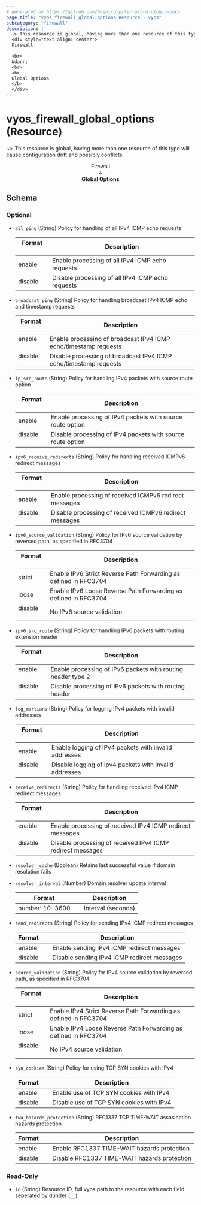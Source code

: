 ```yaml
---
# generated by https://github.com/hashicorp/terraform-plugin-docs
page_title: "vyos_firewall_global_options Resource - vyos"
subcategory: "firewall"
description: |-
  ~> This resource is global, having more than one resource of this type will cause configuration drift and possibly conflicts.
  <div style="text-align: center">
  Firewall

  <br>
  &darr;
  <br>
  <b>
  Global Options
  </b>
  </div>
---
```


# vyos_firewall_global_options (Resource)

~> This resource is global, having more than one resource of this type will cause configuration drift and possibly conflicts.

<div style="text-align: center">
Firewall

<br>
&darr;
<br>
<b>
Global Options
</b>
</div>



<!-- schema generated by tfplugindocs -->
## Schema

### Optional

- `all_ping` (String) Policy for handling of all IPv4 ICMP echo requests

    |  Format &emsp; | Description  |
    |----------|---------------|
    |  enable  &emsp; |  Enable processing of all IPv4 ICMP echo requests  |
    |  disable  &emsp; |  Disable processing of all IPv4 ICMP echo requests  |
- `broadcast_ping` (String) Policy for handling broadcast IPv4 ICMP echo and timestamp requests

    |  Format &emsp; | Description  |
    |----------|---------------|
    |  enable  &emsp; |  Enable processing of broadcast IPv4 ICMP echo/timestamp requests  |
    |  disable  &emsp; |  Disable processing of broadcast IPv4 ICMP echo/timestamp requests  |
- `ip_src_route` (String) Policy for handling IPv4 packets with source route option

    |  Format &emsp; | Description  |
    |----------|---------------|
    |  enable  &emsp; |  Enable processing of IPv4 packets with source route option  |
    |  disable  &emsp; |  Disable processing of IPv4 packets with source route option  |
- `ipv6_receive_redirects` (String) Policy for handling received ICMPv6 redirect messages

    |  Format &emsp; | Description  |
    |----------|---------------|
    |  enable  &emsp; |  Enable processing of received ICMPv6 redirect messages  |
    |  disable  &emsp; |  Disable processing of received ICMPv6 redirect messages  |
- `ipv6_source_validation` (String) Policy for IPv6 source validation by reversed path, as specified in RFC3704

    |  Format &emsp; | Description  |
    |----------|---------------|
    |  strict  &emsp; |  Enable IPv6 Strict Reverse Path Forwarding as defined in RFC3704  |
    |  loose  &emsp; |  Enable IPv6 Loose Reverse Path Forwarding as defined in RFC3704  |
    |  disable  &emsp; |  No IPv6 source validation  |
- `ipv6_src_route` (String) Policy for handling IPv6 packets with routing extension header

    |  Format &emsp; | Description  |
    |----------|---------------|
    |  enable  &emsp; |  Enable processing of IPv6 packets with routing header type 2  |
    |  disable  &emsp; |  Disable processing of IPv6 packets with routing header  |
- `log_martians` (String) Policy for logging IPv4 packets with invalid addresses

    |  Format &emsp; | Description  |
    |----------|---------------|
    |  enable  &emsp; |  Enable logging of IPv4 packets with invalid addresses  |
    |  disable  &emsp; |  Disable logging of Ipv4 packets with invalid addresses  |
- `receive_redirects` (String) Policy for handling received IPv4 ICMP redirect messages

    |  Format &emsp; | Description  |
    |----------|---------------|
    |  enable  &emsp; |  Enable processing of received IPv4 ICMP redirect messages  |
    |  disable  &emsp; |  Disable processing of received IPv4 ICMP redirect messages  |
- `resolver_cache` (Boolean) Retains last successful value if domain resolution fails
- `resolver_interval` (Number) Domain resolver update interval

    |  Format &emsp; | Description  |
    |----------|---------------|
    |  number: 10-3600  &emsp; |  Interval (seconds)  |
- `send_redirects` (String) Policy for sending IPv4 ICMP redirect messages

    |  Format &emsp; | Description  |
    |----------|---------------|
    |  enable  &emsp; |  Enable sending IPv4 ICMP redirect messages  |
    |  disable  &emsp; |  Disable sending IPv4 ICMP redirect messages  |
- `source_validation` (String) Policy for IPv4 source validation by reversed path, as specified in RFC3704

    |  Format &emsp; | Description  |
    |----------|---------------|
    |  strict  &emsp; |  Enable IPv4 Strict Reverse Path Forwarding as defined in RFC3704  |
    |  loose  &emsp; |  Enable IPv4 Loose Reverse Path Forwarding as defined in RFC3704  |
    |  disable  &emsp; |  No IPv4 source validation  |
- `syn_cookies` (String) Policy for using TCP SYN cookies with IPv4

    |  Format &emsp; | Description  |
    |----------|---------------|
    |  enable  &emsp; |  Enable use of TCP SYN cookies with IPv4  |
    |  disable  &emsp; |  Disable use of TCP SYN cookies with IPv4  |
- `twa_hazards_protection` (String) RFC1337 TCP TIME-WAIT assasination hazards protection

    |  Format &emsp; | Description  |
    |----------|---------------|
    |  enable  &emsp; |  Enable RFC1337 TIME-WAIT hazards protection  |
    |  disable  &emsp; |  Disable RFC1337 TIME-WAIT hazards protection  |

### Read-Only

- `id` (String) Resource ID, full vyos path to the resource with each field seperated by dunder (`__`).
